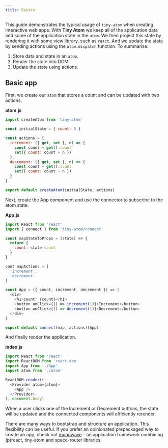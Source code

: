 ```yaml
---
title: Basics
---
```


This guide demonstrates the typical usage of `tiny-atom` when creating interactive web apps. With **Tiny Atom** we keep all of the application data and some of the application state in the `atom`. We then project this state by rendering it with some view library, such as `react`. And we update the state by sending actions using the `atom.dispatch` function. To summarise:

1. Store data and state in an `atom`.
2. Render the state into DOM.
3. Update the state using actions.

## Basic app

First, we create our `atom` that stores a count and can be updated with two actions.

**atom.js**
```js
import createAtom from 'tiny-atom'

const initialState = { count: 0 }

const actions = {
  increment: ({ get, set }, n) => {
    const count = get().count
    set({ count: count + n })
  },
  decrement: ({ get, set }, n) => {
    const count = get().count
    set({ count: count - n })
  }
}

export default createAtom(initialState, actions)
```

Next, create the App component and use the connector to subscribe to the atom state.

**App.js**
```js
import React from 'react'
import { connect } from 'tiny-atom/connect'

const mapStateToProps = (state) => {
  return {
    count: state.count
  }
}

cont mapActions = [
  'increment',
  'decrement'
]

const App = ({ count, increment, decrement }) => (
  <div>
    <h1>count: {count}</h1>
    <button onClick={() => increment(1)}>Increment</button>
    <button onClick={() => decrement(1)}>Decrement</button>
  </div>
)

export default connect(map, actions)(App)
```

And finally render the application.

**index.js**
```js
import React from 'react'
import ReactDOM from 'react-dom'
import App from './App'
import atom from './atom'

ReactDOM.render((
  <Provider atom={atom}>
    <App />
  </Provider>
), document.body)
```

When a user clicks one of the Increment or Decrement buttons, the state will be updated and the connected components will efficiently rerender.

There are many ways to bootstrap and structure an application. This flexibility can be useful. If you prefer an opinionated prepackaged way to create an app, check out [moonwave](https://github.com/KidkArolis/moonwave) - an application framework combining (p)react, tiny-atom and space-router libraries.
